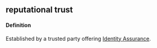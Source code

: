 ## reputational trust

<h4>Definition</h4><p>Established by a trusted party offering <a href="identity-assurance">Identity Assurance</a>.</p>

